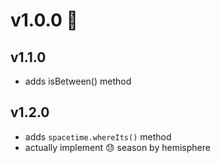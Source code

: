 # v1.0.0 :rocket:

## v1.1.0
* adds isBetween() method
## v1.2.0
* adds `spacetime.whereIts()` method
* actually implement 😓 season by hemisphere
